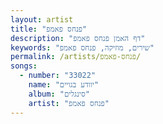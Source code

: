 ```yaml
---
layout: artist
title: "פנחס פאמפ"
description: "דף האמן פנחס פאמפ"
keywords: "שירים, מוזיקה, פנחס פאמפ"
permalink: /artists/פנחס-פאמפ/
songs:
  - number: "33022"
    name: "יוודע בגויים"
    album: "סינגלים"
    artist: "פנחס פאמפ"
---
```

